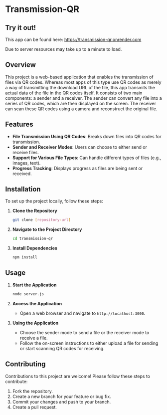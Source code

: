 # Transmission-QR

## Try it out!

This app can be found here: https://transmission-qr.onrender.com

Due to server resources may take up to a minute to load.

## Overview
This project is a web-based application that enables the transmission of files via QR codes. Whereas most apps of this type use QR codes as merely a way of transmitting the download URL of the file, this app transmits the actual data of the file in the QR codes itself. It consists of two main components: a sender and a receiver. The sender can convert any file into a series of QR codes, which are then displayed on the screen. The receiver can scan these QR codes using a camera and reconstruct the original file.

## Features
- **File Transmission Using QR Codes**: Breaks down files into QR codes for transmission.
- **Sender and Receiver Modes**: Users can choose to either send or receive files.
- **Support for Various File Types**: Can handle different types of files (e.g., images, text).
- **Progress Tracking**: Displays progress as files are being sent or received.

## Installation
To set up the project locally, follow these steps:

1. **Clone the Repository**
   ```bash
   git clone [repository-url]
   ```
2. **Navigate to the Project Directory**
   ```bash
   cd transmission-qr
   ```
3. **Install Dependencies**
   ```bash
   npm install
   ```

## Usage
1. **Start the Application**
   ```bash
   node server.js
   ```
2. **Access the Application**
   - Open a web browser and navigate to `http://localhost:3000`.

3. **Using the Application**
   - Choose the sender mode to send a file or the receiver mode to receive a file.
   - Follow the on-screen instructions to either upload a file for sending or start scanning QR codes for receiving.

## Contributing
Contributions to this project are welcome! Please follow these steps to contribute:

1. Fork the repository.
2. Create a new branch for your feature or bug fix.
3. Commit your changes and push to your branch.
4. Create a pull request.

